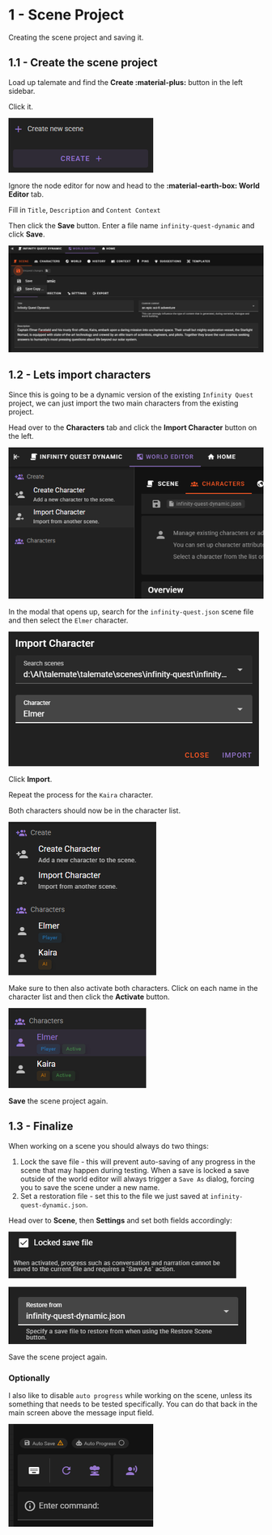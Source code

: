 # 1 - Scene Project

Creating the scene project and saving it.

## 1.1 - Create the scene project

Load up talemate and find the **Create :material-plus:** button in the left sidebar.

Click it.

![Create Scene Project](./img/1-btn-create-scene.png)

Ignore the node editor for now and head to the **:material-earth-box: World Editor** tab.

Fill in `Title`, `Description` and `Content Context`

Then click the **Save** button. Enter a file name `infinity-quest-dynamic` and click **Save**.

![Save Scene Project](./img/1-save-project.png)

## 1.2 - Lets import characters

Since this is going to be a dynamic version of the existing `Infinity Quest` project, we can just import the two main characters from the existing project.

Head over to the **Characters** tab and click the **Import Character** button on the left.

![Import Characters](./img/1-0001.png)

In the modal that opens up, search for the `infinity-quest.json` scene file and then select the `Elmer` character.

![Import Elmer](./img/1-0002.png)

Click **Import**.

Repeat the process for the `Kaira` character.

Both characters should now be in the character list.

![Import Kaira](./img/1-0003.png)

Make sure to then also activate both characters. Click on each name in the character list and then click the **Activate** button.

![Activate Characters](./img/1-0007.png)

**Save** the scene project again.

## 1.3 - Finalize

When working on a scene you should always do two things:

1. Lock the save file - this will prevent auto-saving of any progress in the scene that may happen during testing. When a save is locked a save outside of the world editor will always trigger a `Save As` dialog, forcing you to save the scene under a new name.
2. Set a restoration file - set this to the file we just saved at `infinity-quest-dynamic.json`.

Head over to **Scene**, then **Settings** and set both fields accordingly:

![Lock Save](./img/1-0004.png)

![Set Restoration File](./img/1-0005.png)

Save the scene project again.

### Optionally

I also like to disable `auto progress` while working on the scene, unless its something that needs to be tested specifically. You can do that back in the main screen above the message input field.

![Disable Auto Progress](./img/1-0006.png)